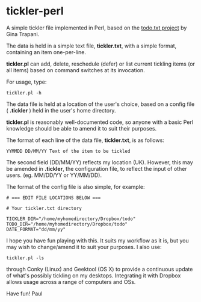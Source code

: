 tickler-perl
============

A simple tickler file implemented in Perl, based on the [todo.txt project](https://github.com/ginatrapani/todo.txt-cli) by Gina Trapani.

The data is held in a simple text file, **tickler.txt**, with a simple format, containing an item one-per-line.

**tickler.pl** can add, delete, reschedule (defer) or list current tickling items (or all items) based on command switches at its invocation.

For usage, type:

    tickler.pl -h

The data file is held at a location of the user's choice, based on a config file ( **\.tickler** ) held in the user's home directory.

**tickler.pl** is reasonably well-documented code, so anyone with a basic Perl knowledge should be able to amend it to suit their purposes.

The format of each line of the data file, **tickler.txt**, is as follows:

    YYMMDD DD/MM/YY Text of the item to be tickled

The second field (DD/MM/YY) reflects my location (UK). However, this may be amended in **.tickler**, the configuration file, to reflect the input of other users. (eg. MM/DD/YY or YY/MM/DD).

The format of the config file is also simple, for example:

    # === EDIT FILE LOCATIONS BELOW ===

    # Your tickler.txt directory

    TICKLER_DIR="/home/myhomedirectory/Dropbox/todo"
    TODO_DIR="/home/myhomedirectory/Dropbox/todo"
    DATE_FORMAT="dd/mm/yy"

I hope you have fun playing with this. It suits my workflow as it is, but you may wish to change/amend it to suit your purposes. I also use:

    tickler.pl -ls
    
through Conky (Linux) and Geektool (OS X) to provide a continuous update of what's possibly tickling on my desktops. Integrating it with Dropbox allows usage across a range of computers and OSs.

Have fun!
Paul

